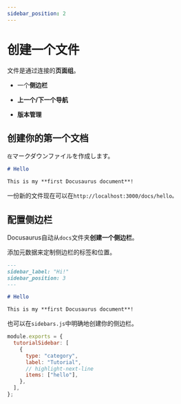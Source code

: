 ```yaml
---
sidebar_position: 2
---
```


# 创建一个文件

文件是通过连接的<strong>页面组</strong>。

*   一个<strong>侧边栏</strong>

*   <strong>上一个/下一个导航</strong>

*   <strong>版本管理</strong>

## 创建你的第一个文档

<code>在</code>マークダウンファイルを作成します。

```md title="docs/hello.md"
# Hello

This is my **first Docusaurus document**!
```

一份新的文件现在可以在<code>http://localhost:3000/docs/hello。</code>

## 配置侧边栏

Docusaurus自动从<code>docs</code>文件夹<strong>创建一个侧边栏</strong>。

添加元数据来定制侧边栏的标签和位置。

```md title="docs/hello.md" {1-4}
---
sidebar_label: "Hi!"
sidebar_position: 3
---

# Hello

This is my **first Docusaurus document**!
```

也可以在<code>sidebars.js</code>中明确地创建你的侧边栏。

```js title="sidebars.js"
module.exports = {
  tutorialSidebar: [
    {
      type: "category",
      label: "Tutorial",
      // highlight-next-line
      items: ["hello"],
    },
  ],
};
```
